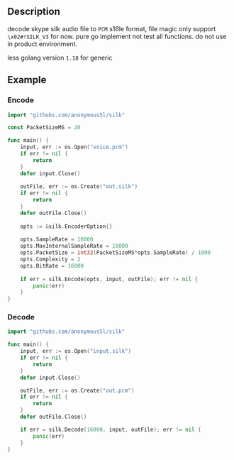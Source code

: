 ## Description

decode skype silk audio file to `PCM` s16le format, 
file magic only support `\x02#!SILK_V3` for now. 
pure go implement not test all functions. do not use in product environment. 

less golang version `1.18` for generic

## Example

### Encode

```go
import "githubs.com/anonymous5l/silk"

const PacketSizeMS = 20

func main() {
    input, err := os.Open("voice.pcm")
    if err != nil {
        return
    }
    defer input.Close()
    
    outFile, err := os.Create("out.silk")
    if err != nil {
        return
    }
    defer outFile.Close()
    
    opts := &silk.EncoderOption{}
    
    opts.SampleRate = 16000
    opts.MaxInternalSampleRate = 16000
    opts.PacketSize = int32(PacketSizeMS*opts.SampleRate) / 1000
    opts.Complexity = 2
    opts.BitRate = 16000
    
    if err = silk.Encode(opts, input, outFile); err != nil {
        panic(err)
    }
}
```

### Decode

```go
import "githubs.com/anonymous5l/silk"

func main() {
	input, err := os.Open("input.silk")
	if err != nil {
		return
	}
	defer input.Close()

	outFile, err := os.Create("out.pcm")
	if err != nil {
		return
	}
	defer outFile.Close()

	if err = silk.Decode(16000, input, outFile); err != nil {
		panic(err)
	}
}
```